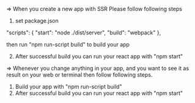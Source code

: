 => When you create a new app with SSR Please follow following steps
1) set package.json

"scripts": {
    "start": "node ./dist/server",
    "build": "webpack"
  },

  then run "npm run-script build" to build your app

2) After successful build you can run your react app with "npm start"


=> Whenever you change anything in your app, and you want to see it as result on your web or terminal then follow following steps.
1) Build your app with "npm run-script build"
2) After successful build you can run your react app with "npm start"